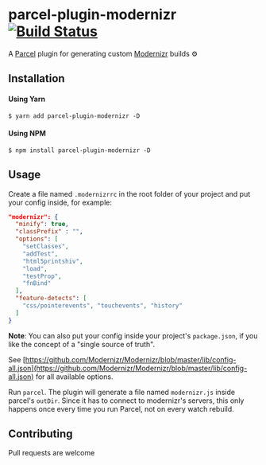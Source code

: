 # parcel-plugin-modernizr [![Build Status](https://travis-ci.com/hirasso/parcel-plugin-modernizr.svg?branch=master)](https://travis-ci.com/hirasso/parcel-plugin-modernizr)
A [Parcel](https://github.com/parcel-bundler/parcel) plugin for generating custom [Modernizr](https://github.com/Modernizr/Modernizr) builds ⚙️

## Installation
#### Using Yarn
```
$ yarn add parcel-plugin-modernizr -D
```
#### Using NPM

```
$ npm install parcel-plugin-modernizr -D
```
## Usage

Create a file named `.modernizrrc` in the root folder of your project and put your config inside, for example:

```json
"modernizr": {
  "minify": true,
  "classPrefix" : "",
  "options": [
    "setClasses",
    "addTest",
    "html5printshiv",
    "load",
    "testProp",
    "fnBind"
  ],
  "feature-detects": [
    "css/pointerevents", "touchevents", "history"
  ]
}
```

**Note**: You can also put your config inside your project's `package.json`, if you like the concept of a "single source of truth".

See [https://github.com/Modernizr/Modernizr/blob/master/lib/config-all.json](https://github.com/Modernizr/Modernizr/blob/master/lib/config-all.json) for all available options.

Run `parcel`. The plugin will generate a file named `modernizr.js` inside parcel's `outDir`. Since it has to connect to modernizr's servers, this only happens once every time you run Parcel, not on every watch rebuild.


## Contributing
Pull requests are welcome
